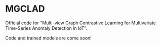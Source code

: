 # MGCLAD
Official code for "Multi-view Graph Contrastive Learning for Multivariate Time-Series Anomaly Detection in IoT".

Code and trained models are come soon!
